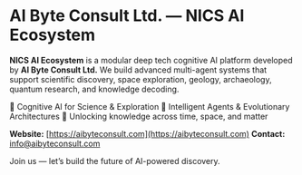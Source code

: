 # AI Byte Consult Ltd. — NICS AI Ecosystem

**NICS AI Ecosystem** is a modular deep tech cognitive AI platform developed by **AI Byte Consult Ltd.**
We build advanced multi-agent systems that support scientific discovery, space exploration, geology, archaeology, quantum research, and knowledge decoding.

🚀 Cognitive AI for Science & Exploration
🧠 Intelligent Agents & Evolutionary Architectures
🌌 Unlocking knowledge across time, space, and matter

**Website:** [https://aibyteconsult.com](https://aibyteconsult.com)
**Contact:** [info@aibyteconsult.com](mailto:info@aibyteconsult.com)

Join us — let’s build the future of AI-powered discovery.

